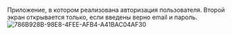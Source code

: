 Приложение, в котором реализована авторизация пользователя. Второй экран открывается только, если введены верно email и пароль.
![786B928B-98E8-4FEE-AFB4-A41BAC04AF30](https://github.com/nikaprokudina/swift_course_hse/assets/129796936/2052bed6-3658-4681-8c49-3cd863346642)
